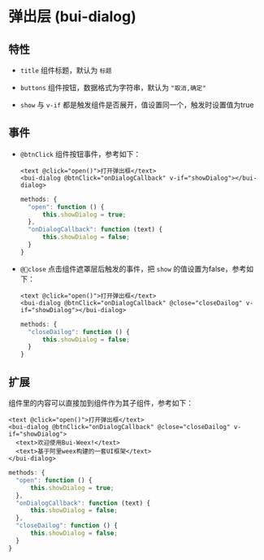 # 弹出层 \(bui-dialog\)

## 特性

* `title` 组件标题，默认为 `标题`

* `buttons` 组件按钮，数据格式为字符串，默认为 `"取消,确定"`

* `show` 与 `v-if` 都是触发组件是否展开，值设置同一个，触发时设置值为true


## 事件

* `@btnClick` 组件按钮事件，参考如下：

  ```
  <text @click="open()">打开弹出框</text>
  <bui-dialog @btnClick="onDialogCallback" v-if="showDialog"></bui-dialog>
  ```

  ```js
  methods: {
    "open": function () {
        this.showDialog = true;
    },
    "onDialogCallback": function (text) {
        this.showDialog = false;
    }
  }
  ```

* `@close` 点击组件遮罩层后触发的事件，把 `show` 的值设置为false，参考如下：

  ```
  <text @click="open()">打开弹出框</text>
  <bui-dialog @btnClick="onDialogCallback" @close="closeDailog" v-if="showDialog"></bui-dialog>
  ```

  ```js
  methods: {
    "closeDailog": function () {
        this.showDialog = false;
    }
  }
  ```
  
## 扩展

  组件里的内容可以直接加到组件作为其子组件，参考如下：

  ```
  <text @click="open()">打开弹出框</text>
  <bui-dialog @btnClick="onDialogCallback" @close="closeDailog" v-if="showDialog">
    <text>欢迎使用Bui-Weex!</text>
    <text>基于阿里weex构建的一套UI框架</text>
  </bui-dialog>
  ```

  ```js
  methods: {
    "open": function () {
        this.showDialog = true;
    },
    "onDialogCallback": function (text) {
        this.showDialog = false;
    },
    "closeDailog": function () {
        this.showDialog = false;
    }
  }
  ```





  








